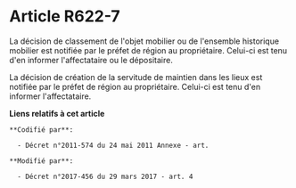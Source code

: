 # Article R622-7

La décision de classement de l'objet mobilier ou de l'ensemble historique mobilier est notifiée par le préfet de région au
propriétaire. Celui-ci est tenu d'en informer l'affectataire ou le dépositaire.

La décision de création de la servitude de maintien dans les lieux est notifiée par le préfet de région au propriétaire.
Celui-ci est tenu d'en informer l'affectataire.

**Liens relatifs à cet article**

	**Codifié par**:

	  - Décret n°2011-574 du 24 mai 2011 Annexe - art.

	**Modifié par**:

	  - Décret n°2017-456 du 29 mars 2017 - art. 4
